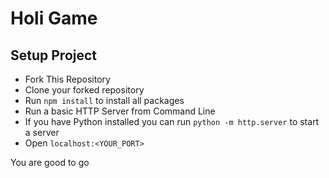 # Holi Game

## Setup Project

- Fork This Repository
- Clone your forked repository
- Run `npm install` to install all packages
- Run a basic HTTP Server from Command Line
- If you have Python installed you can run `python -m http.server` to start a server
- Open `localhost:<YOUR_PORT>`

You are good to go
